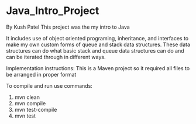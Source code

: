 # Java_Intro_Project
By Kush Patel
This project was the my intro to Java

It includes use of object oriented programing, inheritance, and interfaces to make my own custom forms of queue and stack data structures.
These data structures can do what basic stack and queue data structures can do and can be iterated through in different ways. 

Implementation instructions:
This is a Maven project so it required all files to be arranged in proper format

To compile and run use commands:
1. mvn clean
2. mvn compile
3. mvn test-compile
4. mvn test
